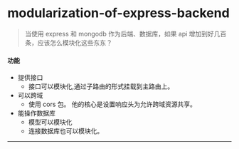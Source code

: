 # modularization-of-express-backend

> 当使用 express 和 mongodb 作为后端、数据库，如果 api 增加到好几百条，应该怎么模块化这些东东？

#### 功能

- 提供接口
  - 接口可以模块化,通过子路由的形式挂载到主路由上。
- 可以跨域
  - 使用 cors 包。 他的核心是设置响应头为允许跨域资源共享。
- 能操作数据库
  - 模型可以模块化
  - 连接数据库也可以模块化。

---
